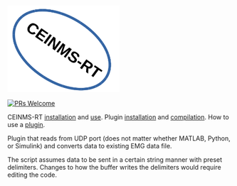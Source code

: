 <img src="https://github.com/CEINMS-RT/ceinmsrt-core-cpp/blob/main/CEINMS-RT_V2_ICON.png" width="50%" alt="CEINMS-RT logo">

[![PRs Welcome](https://img.shields.io/badge/PRs-welcome-brightgreen.svg)]()

CEINMS-RT [installation](https://ceinms-docs.readthedocs.io/en/latest/Installation%20%5BWindows%5D.html) and [use](https://ceinms-docs.readthedocs.io/en/latest/Tutorial%20%5BWindows%5D%5BUbuntu%5D.html).
Plugin [installation](#Installation) and [compilation](https://ceinms-docs.readthedocs.io/en/latest/Compilation%20%5BWindows%5D.html). How to use a [plugin](#How-to-use-it).

Plugin that reads from UDP port (does not matter whether MATLAB, Python, or Simulink) and converts data to existing EMG data file. 

The script assumes data to be sent in a certain string manner with preset delimiters. Changes to how the buffer writes the delimiters would require editing the code. 

